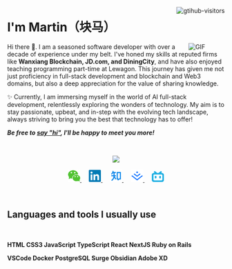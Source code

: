 <p>
<a href="https://github.com/martintsan" style="float: right;">
    <img align="right" src="https://komarev.com/ghpvc/?username=martintsan&label=Visitors&color=brightgreen&style=flat-square&logo=github" alt="gtihub-visitors" />
</a>

<h1>I'm Martin（块马）</h1>
</p>

<img align="right" alt="GIF" src="https://media.giphy.com/media/LnQjpWaON8nhr21vNW/giphy.gif" width="84" title="Say HI">

Hi there 👋. I am a seasoned software developer with over a decade of experience under my belt. I've honed my skills at reputed firms like **Wanxiang Blockchain, JD.com, and DiningCity**, and have also enjoyed teaching programming part-time at Lewagon. This journey has given me not just proficiency in full-stack development and blockchain and Web3 domains, but also a deep appreciation for the value of sharing knowledge.

✨ Currently, I am immersing myself in the world of AI full-stack development, relentlessly exploring the wonders of technology. My aim is to stay passionate, upbeat, and in-step with the evolving tech landscape, always striving to bring you the best that technology has to offer!

<em><b>Be free to <a href="https://github.com/martintsan/martintsan/issues">say "hi"</a>, <b>I'll be happy to meet you more!</b></em>

<br />
<p align="center">
<img src="https://github-readme-stats.vercel.app/api?username=martintsan&count_private=true&show_icons=true&theme=transparent" />
</p>

<p align="center">
    <a href="./images/martin-wechatqr.jpg" target="_blank" alt="WeChat" title="WeChat">
        <img src="./images/wechat.svg" width="28px"/>
    </a>&emsp;
    <a href="https://www.linkedin.com/in/martintsan" target="_blank" alt="LinkedIn" title="LinkedIn">
        <img src="./images/linkedin.svg" width="28px"/>
    </a>&emsp;
    <a href="https://www.zhihu.com/people/martinnett" target="_blank" alt="Zhihu" title="Zhihu">
        <img src="./images/zhihu.svg" width="28px"/>
    </a>&emsp;
    <a href="https://juejin.cn/user/3781967736474477" target="_blank" alt="Juejin" title="Juejin">
        <img src="./images/juejin.svg" width="28px"/>
    </a>&emsp;
    <a href="https://space.bilibili.com/553955841?spm_id_from=444.41.0.0" target="_blank" alt="Bilibili" title="Bilibili">
        <img src="./images/bilibili.svg" width="28px"/>
    </a>
</p>
<br />

## Languages and tools I usually use
<br />
<p>
HTML CSS3 JavaScript TypeScript React NextJS Ruby on Rails
</p>
<p>
VSCode Docker PostgreSQL Surge Obsidian Adobe XD
</p>
